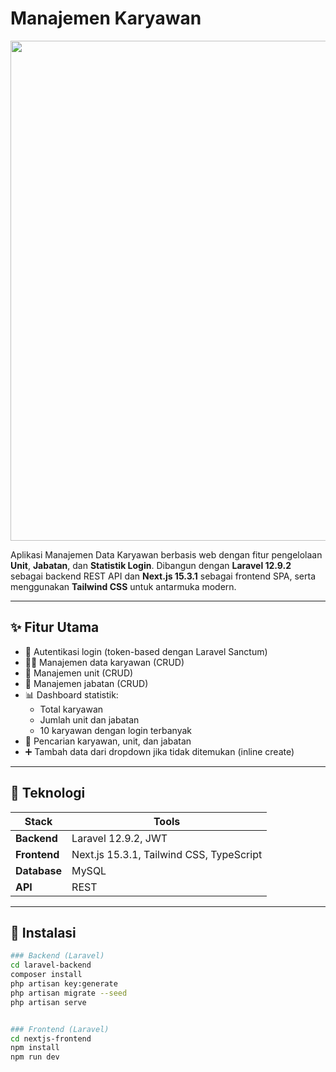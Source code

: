 # Manajemen Karyawan

  <img src="https://i.imgur.com/zK5EWcj.png" width="800"/>

Aplikasi Manajemen Data Karyawan berbasis web dengan fitur pengelolaan **Unit**, **Jabatan**, dan **Statistik Login**. Dibangun dengan **Laravel 12.9.2** sebagai backend REST API dan **Next.js 15.3.1** sebagai frontend SPA, serta menggunakan **Tailwind CSS** untuk antarmuka modern.

---

## ✨ Fitur Utama

- 🔐 Autentikasi login (token-based dengan Laravel Sanctum)
- 👨‍💼 Manajemen data karyawan (CRUD)
- 🏢 Manajemen unit (CRUD)
- 🧾 Manajemen jabatan (CRUD)
- 📊 Dashboard statistik:
  - Total karyawan
  - Jumlah unit dan jabatan
  - 10 karyawan dengan login terbanyak
- 🔎 Pencarian karyawan, unit, dan jabatan
- ➕ Tambah data dari dropdown jika tidak ditemukan (inline create)

---

## 🧱 Teknologi

| Stack        | Tools                                    |
| ------------ | ---------------------------------------- |
| **Backend**  | Laravel 12.9.2, JWT                      |
| **Frontend** | Next.js 15.3.1, Tailwind CSS, TypeScript |
| **Database** | MySQL                                    |
| **API**      | REST                                     |

---

## 🚀 Instalasi

```bash
### Backend (Laravel)
cd laravel-backend
composer install
php artisan key:generate
php artisan migrate --seed
php artisan serve


### Frontend (Laravel)
cd nextjs-frontend
npm install
npm run dev
```
